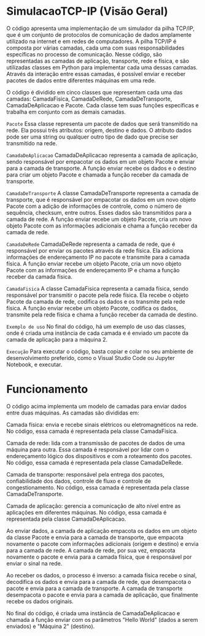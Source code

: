 # SimulacaoTCP-IP (Visão Geral)

O código apresenta uma implementação de um simulador da pilha TCP/IP, que é um conjunto de protocolos de comunicação de dados amplamente utilizado na internet e em redes de computadores. A pilha TCP/IP é composta por várias camadas, cada uma com suas responsabilidades específicas no processo de comunicação. Nesse código, são representadas as camadas de aplicação, transporte, rede e física, e são utilizadas classes em Python para implementar cada uma dessas camadas. Através da interação entre essas camadas, é possível enviar e receber pacotes de dados entre diferentes máquinas em uma rede.

O código é dividido em cinco classes que representam cada uma das camadas: CamadaFisica, CamadaDeRede, CamadaDeTransporte, CamadaDeAplicacao e Pacote. Cada classe tem suas funções específicas e trabalha em conjunto com as demais camadas.

`Pacote`
Essa classe representa um pacote de dados que será transmitido na rede. Ela possui três atributos: origem, destino e dados. O atributo dados pode ser uma string ou qualquer outro tipo de dado que precise ser transmitido na rede.

`CamadaDeAplicacao`
CamadaDeAplicacao representa a camada de aplicação, sendo responsável por empacotar os dados em um objeto Pacote e enviar para a camada de transporte. A função enviar recebe os dados e o destino para criar um objeto Pacote e chamada a função receber da camada de transporte.

`CamadaDeTransporte`
A classe CamadaDeTransporte representa a camada de transporte, que é responsável por empacotar os dados em um novo objeto Pacote com a adição de informações de controle, como o número de sequência, checksum, entre outros. Esses dados são transmitidos para a camada de rede. A função enviar recebe um objeto Pacote, cria um novo objeto Pacote com as informações adicionais e chama a função receber da camada de rede.

`CamadaDeRede`
CamadaDeRede representa a camada de rede, que é responsável por enviar os pacotes através da rede física. Ela adiciona informações de endereçamento IP no pacote e transmite para a camada física. A função enviar recebe um objeto Pacote, cria um novo objeto Pacote com as informações de endereçamento IP e chama a função receber da camada física.

`CamadaFisica`
A classe CamadaFisica representa a camada física, sendo responsável por transmitir o pacote pela rede física. Ela recebe o objeto Pacote da camada de rede, codifica os dados e os transmite pela rede física. A função enviar recebe um objeto Pacote, codifica os dados, transmite pela rede física e chama a função receber da camada de destino.

`Exemplo de uso`
No final do código, há um exemplo de uso das classes, onde é criada uma instância de cada camada e é enviado um pacote da camada de aplicação para a máquina 2.

`Execução`
Para executar o código, basta copiar e colar no seu ambiente de desenvolvimento preferido, como o Visual Studio Code ou Jupyter Notebook, e executar.

# Funcionamento

O código acima implementa um modelo de camadas para enviar dados entre duas máquinas. As camadas são divididas em:

Camada física: envia e recebe sinais elétricos ou eletromagnéticos na rede. No código, essa camada é representada pela classe CamadaFisica.

Camada de rede: lida com a transmissão de pacotes de dados de uma máquina para outra. Essa camada é responsável por lidar com o endereçamento lógico dos dispositivos e com a roteamento dos pacotes. No código, essa camada é representada pela classe CamadaDeRede.

Camada de transporte: responsável pela entrega dos pacotes, confiabilidade dos dados, controle de fluxo e controle de congestionamento. No código, essa camada é representada pela classe CamadaDeTransporte.

Camada de aplicação: gerencia a comunicação de alto nível entre as aplicações em diferentes máquinas. No código, essa camada é representada pela classe CamadaDeAplicacao.

Ao enviar dados, a camada de aplicação empacota os dados em um objeto da classe Pacote e envia para a camada de transporte, que empacota novamente o pacote com informações adicionais (origem e destino) e envia para a camada de rede. A camada de rede, por sua vez, empacota novamente o pacote e envia para a camada física, que é responsável por enviar o sinal na rede.

Ao receber os dados, o processo é inverso: a camada física recebe o sinal, decodifica os dados e envia para a camada de rede, que desempacota o pacote e envia para a camada de transporte. A camada de transporte desempacota o pacote e envia para a camada de aplicação, que finalmente recebe os dados originais.

No final do código, é criada uma instância de CamadaDeAplicacao e chamada a função enviar com os parâmetros "Hello World" (dados a serem enviados) e "Máquina 2" (destino).





